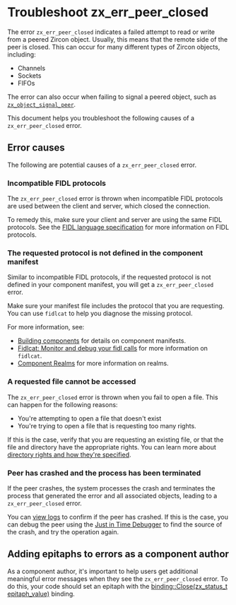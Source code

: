 # Troubleshoot zx_err_peer_closed

The error `zx_err_peer_closed` indicates a failed attempt to read or write
from a peered Zircon object. Usually, this means that the remote side of the
peer is closed. This can occur for many different types of Zircon objects,
including:

* Channels
* Sockets
* FIFOs

The error can also occur when failing to signal a peered object, such as
[`zx_object_signal_peer`](/reference/syscalls/object_signal_peer.md).

This document helps you troubleshoot the following causes
of a `zx_err_peer_closed` error.

## Error causes

The following are potential causes of a `zx_err_peer_closed` error.

### Incompatible FIDL protocols

The `zx_err_peer_closed` error is thrown when
incompatible FIDL protocols are used between
the client and server, which closed the connection.

To remedy this, make sure your client and server are using the same FIDL
protocols. See the [FIDL language specification](/reference/fidl/language/language.md#protocols) for more information
on FIDL protocols.

### The requested protocol is not defined in the component manifest

Similar to incompatible FIDL protocols, if the requested protocol is
not defined in your component manifest, you will get a `zx_err_peer_closed`
error.

Make sure your manifest file includes the protocol that you
are requesting. You can use `fidlcat` to help you diagnose the missing protocol.

For more information, see:

* [Building components](/development/components/build.md) for details on
  component manifests.
* [Fidlcat: Monitor and debug your fidl calls](/development/monitoring/fidlcat/README.md)
  for more information on `fidlcat`.
* [Component Realms](/concepts/components/v2/realms.md) for more information
  on realms.

### A requested file cannot be accessed

The `zx_err_peer_closed` error is thrown when you fail to open a file. This can happen for
the following reasons:

*  You're attempting to open a file that doesn't exist
*  You're trying to open a file that is requesting too many rights.

If this is the case, verify that you are requesting an existing file, or that the file and directory
have the appropriate rights. You can learn more about
[directory rights and how they're specified](/concepts/components/v2/capabilities/directory.md#directory-capability-rights).

### Peer has crashed and the process has been terminated

If the peer crashes, the system processes the crash and terminates the process that generated
the error and all associated objects, leading to a `zx_err_peer_closed` error.

You can [view logs](/development/diagnostics/logs/viewing.md) to confirm if the peer
has crashed. If this is the case, you can debug the peer using the
[Just in Time Debugger](/development/debugging/just_in_time_debugging.md) to find
the source of the crash, and try the operation again.

## Adding epitaphs to errors as a component author

As a component author, it's important to help users get additional meaningful error messages
when they see the `zx_err_peer_closed` error. To do this, your code should set
an epitaph with the
[binding::Close(zx_status_t epitaph_value)](/sdk/lib/fidl/cpp/binding.h#199) binding.
